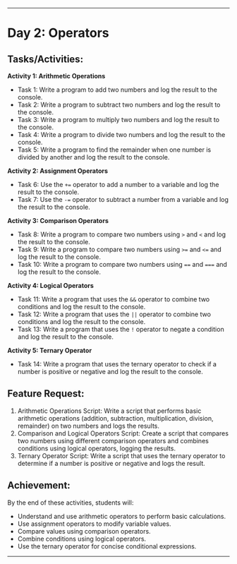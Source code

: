 
---

# Day 2: Operators

## Tasks/Activities:

**Activity 1: Arithmetic Operations**
- Task 1: Write a program to add two numbers and log the result to the console.
- Task 2: Write a program to subtract two numbers and log the result to the console.
- Task 3: Write a program to multiply two numbers and log the result to the console.
- Task 4: Write a program to divide two numbers and log the result to the console.
- Task 5: Write a program to find the remainder when one number is divided by another and log the result to the console.

**Activity 2: Assignment Operators**
- Task 6: Use the `+=` operator to add a number to a variable and log the result to the console.
- Task 7: Use the `-=` operator to subtract a number from a variable and log the result to the console.

**Activity 3: Comparison Operators**
- Task 8: Write a program to compare two numbers using `>` and `<` and log the result to the console.
- Task 9: Write a program to compare two numbers using `>=` and `<=` and log the result to the console.
- Task 10: Write a program to compare two numbers using `==` and `===` and log the result to the console.

**Activity 4: Logical Operators**
- Task 11: Write a program that uses the `&&` operator to combine two conditions and log the result to the console.
- Task 12: Write a program that uses the `||` operator to combine two conditions and log the result to the console.
- Task 13: Write a program that uses the `!` operator to negate a condition and log the result to the console.

**Activity 5: Ternary Operator**
- Task 14: Write a program that uses the ternary operator to check if a number is positive or negative and log the result to the console.

## Feature Request:
1. Arithmetic Operations Script: Write a script that performs basic arithmetic operations (addition, subtraction, multiplication, division, remainder) on two numbers and logs the results.
2. Comparison and Logical Operators Script: Create a script that compares two numbers using different comparison operators and combines conditions using logical operators, logging the results.
3. Ternary Operator Script: Write a script that uses the ternary operator to determine if a number is positive or negative and logs the result.

## Achievement:
By the end of these activities, students will:
- Understand and use arithmetic operators to perform basic calculations.
- Use assignment operators to modify variable values.
- Compare values using comparison operators.
- Combine conditions using logical operators.
- Use the ternary operator for concise conditional expressions.

---